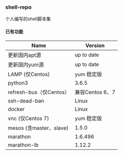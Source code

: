 ### shell-repo

个人编写的shell脚本集

#### 已有功能

| Name                    | Version         |
| ----------------------- | --------------- |
| 更新国内apt源           | up to date      |
| 更新国内yum源           | up to date      |
| LAMP (仅Centos)         | yum 稳定版      |
| python3                 | 3.6.5           |
| refresh-bus（仅Centos） | 兼容Centos 6、7 |
| ssh-dead-ban            | Linux           |
| docker                  | Linux           |
| vnc (仅Centos 7)        | yum 稳定版      |
| mesos (含master、slave)  |      1.5.0     |
| marathon                |     1.6.496    |
|marathon-lb               |   1.12.2    |

